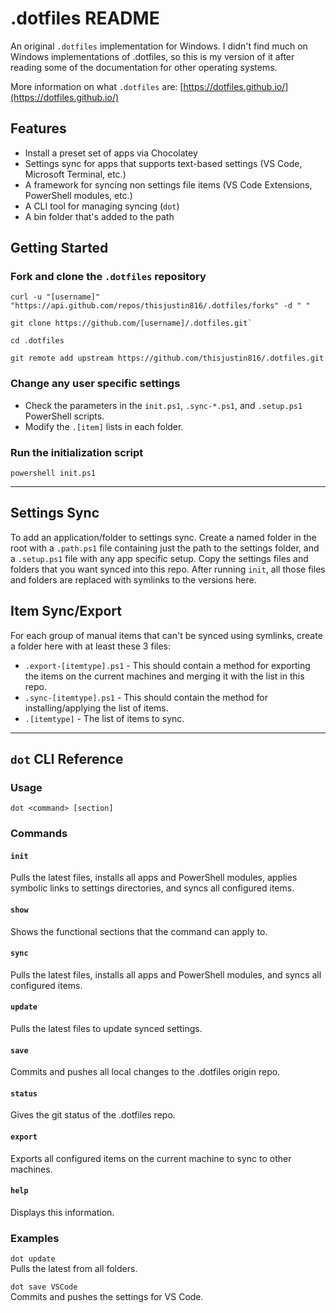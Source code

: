 # .dotfiles README

An original `.dotfiles` implementation for Windows. I didn't find much on Windows implementations of .dotfiles, so this is my version of it after reading some of the documentation for other operating systems.

More information on what `.dotfiles` are: [https://dotfiles.github.io/](https://dotfiles.github.io/)

## Features

- Install a preset set of apps via Chocolatey
- Settings sync for apps that supports text-based settings (VS Code, Microsoft Terminal, etc.)
- A framework for syncing non settings file items (VS Code Extensions, PowerShell modules, etc.)
- A CLI tool for managing syncing (`dot`)
- A bin folder that's added to the path

## Getting Started

### Fork and clone the `.dotfiles` repository

```console
curl -u "[username]" "https://api.github.com/repos/thisjustin816/.dotfiles/forks" -d " "

git clone https://github.com/[username]/.dotfiles.git`

cd .dotfiles

git remote add upstream https://github.com/thisjustin816/.dotfiles.git
```

### Change any user specific settings

- Check the parameters in the `init.ps1`, `.sync-*.ps1`, and `.setup.ps1` PowerShell scripts.
- Modify the `.[item]` lists in each folder.

### Run the initialization script

`powershell init.ps1`

---

## Settings Sync

To add an application/folder to settings sync. Create a named folder in the root with a `.path.ps1` file containing just the path to the settings folder, and a `.setup.ps1` file with any app specific setup. Copy the settings files and folders that you want synced into this repo. After running `init`, all those files and folders are replaced with symlinks to the versions here.

## Item Sync/Export

For each group of manual items that can't be synced using symlinks, create a folder here with at least these 3 files:

- `.export-[itemtype].ps1` - This should contain a method for exporting the items on the current machines and merging it with the list in this repo.
- `.sync-[itemtype].ps1` - This should contain the method for installing/applying the list of items.
- `.[itemtype]` - The list of items to sync.

---

## `dot` CLI Reference

### Usage

`dot <command> [section]`

### Commands

#### `init`

Pulls the latest files, installs all apps and PowerShell modules, applies symbolic links to settings directories, and syncs all configured items.

#### `show`

Shows the functional sections that the command can apply to.

#### `sync`

Pulls the latest files, installs all apps and PowerShell modules, and syncs all configured items.

#### `update`

Pulls the latest files to update synced settings.

#### `save`

Commits and pushes all local changes to the .dotfiles origin repo.

#### `status`

Gives the git status of the .dotfiles repo.

#### `export`

Exports all configured items on the current machine to sync to other machines.

#### `help`

Displays this information.

### Examples

`dot update`  
Pulls the latest from all folders.

`dot save VSCode`  
Commits and pushes the settings for VS Code.
